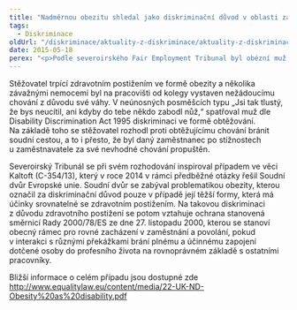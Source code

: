 ```yaml
---
title: "Nadměrnou obezitu shledal jako diskriminační důvod v oblasti zaměstnání též soudní tribunál v Severním Irsku"
tags:
  - Diskriminace
oldUrl: "/diskriminace/aktuality-z-diskriminace/aktuality-z-diskriminace-2015/nadmernou-obezitu-shledal-jako-diskriminacni-duvod-v-oblasti-zamestnani-tez-soudni-tribun/"
date: 2015-05-18
perex: "<p>Podle severoirského Fair Employment Tribunal byl obézní muž obětí diskriminace ve formě obtěžování. Kolega na pracovišti se posmíval jeho nadváze.</p>"
---
```


<!-- imported from the old website -->

<p>Stěžovatel trpící zdravotním postižením ve formě obezity a několika závažnými nemocemi byl na pracovišti od kolegy vystaven nežádoucímu chování z důvodu své váhy. V neúnosných posměšcích typu „Jsi tak tlustý, že bys neucítil, ani kdyby do tebe někdo zabodl nůž,“ spatřoval muž dle Disability Discrimination Act 1995 diskriminaci ve formě obtěžování. Na základě toho se stěžovatel rozhodl proti obtěžujícímu chování bránit soudní cestou, a to i přesto, že byl daný zaměstnanec po stížnostech u zaměstnavatele za své nevhodné chování propuštěn.</p><p>Severoirský Tribunál se při svém rozhodování inspiroval případem ve věci Kaltoft (C-354/13), který v roce 2014 v rámci předběžné otázky řešil Soudní dvůr Evropské unie. Soudní dvůr se zabýval problematikou obezity, kterou označil za diskriminační důvod pouze v případě její těžší formy, která má účinky srovnatelné se zdravotním postižením. Na takovou diskriminaci z důvodu zdravotního postižení se potom vztahuje ochrana stanovená směrnicí Rady 2000/78/ES ze dne 27. listopadu 2000, kterou se stanoví obecný rámec pro rovné zacházení v zaměstnání a povolání, pokud v interakci s různými překážkami brání plnému a účinnému zapojení dotčené osoby do profesního života na rovnoprávném základě s ostatními pracovníky.</p>Bližší informace o celém případu jsou dostupné zde <a title="Otevření do nového okna" href="http://www.equalitylaw.eu/content/media/22-UK-ND-Obesity%20as%20disability.pdf" target="_blank">http://www.equalitylaw.eu/content/media/22-UK-ND-Obesity%20as%20disability.pdf</a> 

